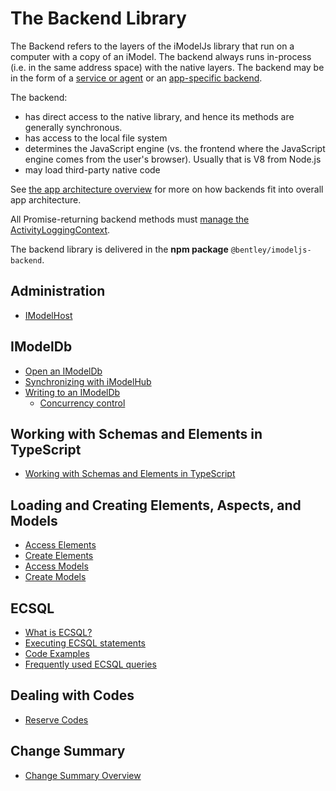 # The Backend Library

The Backend refers to the layers of the iModelJs library that run on a computer with a copy of an iModel. The backend always runs in-process (i.e. in the same address space) with the native layers. The backend may be in the form of a [service or agent](../../overview/App.md#agents-and-services) or an [app-specific backend](../../overview/App.md#app-backend).

The backend:

* has direct access to the native library, and hence its methods are generally synchronous.
* has access to the local file system
* determines the JavaScript engine (vs. the frontend where the JavaScript engine comes from the user's browser). Usually that is V8 from Node.js
* may load third-party native code

See [the app architecture overview](../../overview/App.md) for more on how backends fit into overall app architecture.

All Promise-returning backend methods must [manage the ActivityLoggingContext](./ManagingActivityLoggingContext.md).

The backend library is delivered in the **npm package** `@bentley/imodeljs-backend`.

## Administration
* [IModelHost](./IModelHost.md)

## IModelDb
* [Open an IModelDb](./IModelDb.md)
* [Synchronizing with iModelHub](./IModelDbSync.md)
* [Writing to an IModelDb](./IModelDbReadwrite.md)
  * [Concurrency control](./ConcurrencyControl.md)

## Working with Schemas and Elements in TypeScript
* [Working with Schemas and Elements in TypeScript](./SchemasAndElementsInTypeScript.md)

## Loading and Creating Elements, Aspects, and Models
* [Access Elements](./AccessElements.md)
* [Create Elements](./CreateElements.md)
* [Access Models](./AccessModels.md)
* [Create Models](./CreateModels.md)

## ECSQL

* [What is ECSQL?](../ECSQL.md)
* [Executing ECSQL statements](./ExecutingECSQL.md)
* [Code Examples](./ECSQLCodeExamples.md)
* [Frequently used ECSQL queries](./ECSQL-queries.md)

## Dealing with Codes
* [Reserve Codes](./ReserveCodes.md)

## Change Summary
* [Change Summary Overview](../ChangeSummaries)
